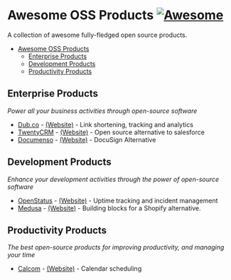 # Awesome OSS Products [![Awesome](https://cdn.rawgit.com/sindresorhus/awesome/d7305f38d29fed78fa85652e3a63e154dd8e8829/media/badge.svg)](https://github.com/SSardorf/awesome-oss-products)

A collection of awesome fully-fledged open source products.

* [Awesome OSS Products](#oss-products)
  * [Enterprise Products](#enterprise-products)
  * [Development Products](#development-products)
  * [Productivity Products](#productivity-products)


 ## Enterprise Products
*Power all your business activities through open-source software*

* [Dub.co](https://github.com/dubinc/dub)         - [(Website)](https://dub.co/) - Link shortening, tracking and analytics
* [TwentyCRM](https://github.com/twentyhq/twenty) -  [(Website)](https://twenty.com/) - Open source alternative to salesforce
* [Documenso](https://github.com/documenso/documenso) - [(Website)](https://documenso.com/) - DocuSign Alternative

## Development Products
*Enhance your development activities through the power of open-source software*

* [OpenStatus](https://github.com/openstatusHQ/openstatus) - [(Website)](https://www.openstatus.dev/) - Uptime tracking and incident management
* [Medusa](https://github.com/medusajs/medusa) - [(Website)](https://medusajs.com/) - Building blocks for a Shopify alternative.

## Productivity Products
*The best open-source products for improving productivity, and managing your time*

* [Calcom](https://github.com/calcom/cal.com) - [(Website)](https://cal.com/) - Calendar scheduling
